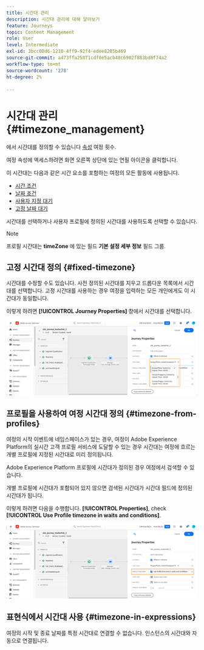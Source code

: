 ```yaml
---
title: 시간대 관리
description: 시간대 관리에 대해 알아보기
feature: Journeys
topic: Content Management
role: User
level: Intermediate
exl-id: 3bcc08d6-1210-4ff9-92f4-edee8285b469
source-git-commit: a473ffa25871cdf0e5acb48c6902f883bd8f74a2
workflow-type: tm+mt
source-wordcount: '278'
ht-degree: 2%

---
```


# 시간대 관리 {#timezone_management}

에서 시간대를 정의할 수 있습니다 [속성](../building-journeys/journey-gs.md#change-properties) 여정 횟수.

여정 속성에 액세스하려면 화면 오른쪽 상단에 있는 연필 아이콘을 클릭합니다.

이 시간대는 다음과 같은 시간 요소를 포함하는 여정의 모든 활동에 사용됩니다.

* [시간 조건](../building-journeys/condition-activity.md#time_condition)
* [날짜 조건](../building-journeys/condition-activity.md#date_condition)
* [사용자 지정 대기](../building-journeys/wait-activity.md#custom)
* [고정 날짜 대기](../building-journeys/wait-activity.md#fixed_date)

시간대를 선택하거나 사용자 프로필에 정의된 시간대를 사용하도록 선택할 수 있습니다.

>[!NOTE]
>
>프로필 시간대는 **timeZone** 에 있는 필드 **기본 설정 세부 정보** 필드 그룹.

## 고정 시간대 정의 {#fixed-timezone}

시간대를 수정할 수도 있습니다. 사전 정의된 시간대를 지우고 드롭다운 목록에서 시간대를 선택합니다. 고정 시간대를 사용하는 경우 여정을 입력하는 모든 개인에게도 이 시간대가 동일합니다.

이렇게 하려면 **[!UICONTROL Journey Properties]** 창에서 시간대를 선택합니다.

![](assets/journey72.png)

## 프로필을 사용하여 여정 시간대 정의 {#timezone-from-profiles}

여정의 시작 이벤트에 네임스페이스가 있는 경우, 여정이 Adobe Experience Platform의 실시간 고객 프로필 서비스에 도달할 수 있는 경우 시간대는 여정에 흐르는 개별 프로필에 지정된 시간대로 미리 정의됩니다.

Adobe Experience Platform 프로필에 시간대가 정의된 경우 여정에서 검색할 수 있습니다.

개별 프로필에 시간대가 포함되어 있지 않으면 검색된 시간대가 시간대 필드에 정의된 시간대가 됩니다.

이렇게 하려면 다음을 수행합니다. **[!UICONTROL Properties]**, check **[!UICONTROL Use Profile timezone in waits and conditions]**.

![](assets/journey73.png)

## 표현식에서 시간대 사용 {#timezone-in-expressions}

여정의 시작 및 종료 날짜를 특정 시간대로 연결할 수 없습니다. 인스턴스의 시간대와 자동으로 연결됩니다.
